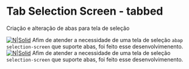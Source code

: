 # Tab Selection Screen - tabbed
Criação e alteração de abas para tela de seleção

[![N|Solid](https://wiki.scn.sap.com/wiki/download/attachments/1710/ABAP%20Development.png?version=1&modificationDate=1446673897000&api=v2)](https://www.sap.com/brazil/developer.html)
Afim de atender a necessidade de uma tela de seleção `abap selection-screen` que suporte abas, foi feito esse desenvolvimenento.
[![N|Solid](https://uploaddeimagens.com.br/images/002/523/886/original/Screen_Shot_2019-12-02_at_5.33.06_pm.png)](https://www.sap.com/brazil/developer.html)
Afim de atender a necessidade de uma tela de seleção `selection-screen` que suporte abas, foi feito esse desenvolvimenento.
